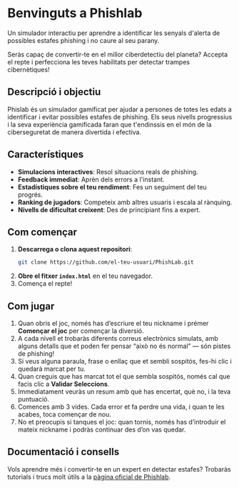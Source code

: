 # Benvinguts a Phishlab
Un simulador interactiu per aprendre a identificar les senyals d'alerta de possibles estafes phishing i no caure al seu parany.

Seràs capaç de convertir-te en el millor ciberdetectiu del planeta?  Accepta el repte i perfecciona les teves habilitats per detectar trampes cibernètiques!

## Descripció i objectiu
Phislab és un simulador gamificat per ajudar a persones de totes les edats a identificar i evitar possibles estafes de phishing. Els seus nivells progressius i la seva experiència gamificada faran que t'endinssis en el món de la ciberseguretat de manera divertida i efectiva.

## Característiques
- **Simulacions interactives**: Resol situacions reals de phishing.
- **Feedback immediat**: Aprèn dels errors a l'instant.
- **Estadístiques sobre el teu rendiment**: Fes un seguiment del teu progrés.
- **Ranking de jugadors**: Competeix amb altres usuaris i escala al rànquing.
- **Nivells de dificultat creixent**: Des de principiant fins a expert.
  
## Com començar
1. **Descarrega o clona aquest repositori**:
   ```bash
   git clone https://github.com/el-teu-usuari/PhishLab.git
2. **Obre el fitxer `index.html`** en el teu navegador.
3. Comença el repte!

## Com jugar

1. Quan obris el joc, només has d’escriure el teu nickname i prémer **Començar el joc** per començar la diversió.
2. A cada nivell et trobaràs diferents correus electrònics simulats, amb alguns detalls que et poden fer pensar “això no és normal” — són pistes de phishing!
3. Si veus alguna paraula, frase o enllaç que et sembli sospitós, fes-hi clic i quedarà marcat per tu.
4. Quan creguis que has marcat tot el que sembla sospitós, només cal que facis clic a **Validar Seleccions**.
5. Immediatament veuràs un resum amb què has encertat, què no, i la teva puntuació.
6. Comences amb 3 vides. Cada error et fa perdre una vida, i quan te les acabes, toca començar de nou.
7. No et preocupis si tanques el joc: quan tornis, només has d’introduir el mateix nickname i podràs continuar des d’on vas quedar.

## Documentació i consells

Vols aprendre més i convertir-te en un expert en detectar estafes? Trobaràs tutorials i trucs molt útils a la [pàgina oficial de Phishlab](https://sites.google.com/uoc.edu/phishlab/p%C3%A0gina-principal).
